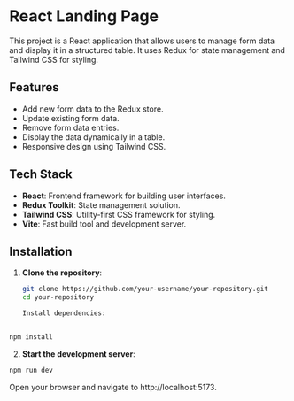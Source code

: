 # React Landing Page

This project is a React application that allows users to manage form data and display it in a structured table. It uses Redux for state management and Tailwind CSS for styling.

## Features

- Add new form data to the Redux store.
- Update existing form data.
- Remove form data entries.
- Display the data dynamically in a table.
- Responsive design using Tailwind CSS.

## Tech Stack

- **React**: Frontend framework for building user interfaces.
- **Redux Toolkit**: State management solution.
- **Tailwind CSS**: Utility-first CSS framework for styling.
- **Vite**: Fast build tool and development server.

## Installation

1. **Clone the repository**:
   ```bash
   git clone https://github.com/your-username/your-repository.git
   cd your-repository

   Install dependencies:

```bash

npm install
```
2. **Start the development server**:

```bash
npm run dev
```
Open your browser and navigate to http://localhost:5173.
